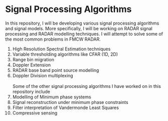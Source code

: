 # Signal Processing Algorithms
In this repository, I will be developing various signal processing algorithms and signal models. More specifically, I will be working on RADAR signal processing and RADAR modelling techniques. I will attempt to solve some of the most common problems in FMCW RADAR.
1. High Resolution Spectral Estimation techniques
2. Variable thresholding algorithms like CFAR (1D, 2D)
3. Range bin migration
4. Doppler Extension
5. RADAR base band point source modelling
6. Doppler Division multiplexing  
\
Some of the other signal processing algorithms I have worked on in this repository include
1. Modelling of Minimum phase systems
2. Signal reconstruction under minimum phase constraints
3. Filter interpretation of Vandermonde Least Squares
4. Compressive sensing
